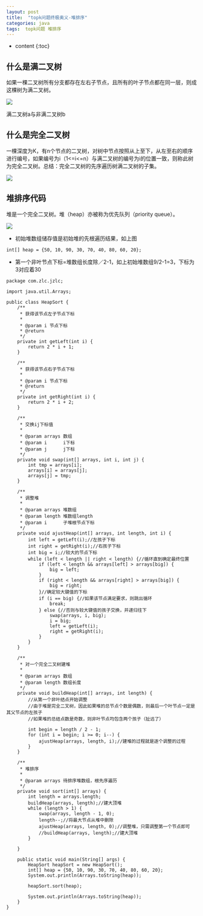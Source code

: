 ```yaml
---
layout: post
title:  "topk问题终极奥义-堆排序"
categories: java
tags:  topk问题 堆排序
---
```


* content
{:toc}


## 什么是满二叉树

如果一棵二叉树所有分支都存在左右子节点，且所有的叶子节点都在同一层，则成这棵树为满二叉树。

![](https://upload-images.jianshu.io/upload_images/3239635-19ceed05e11bdf96.jpg?imageMogr2/auto-orient/strip%7CimageView2/2/w/445)

满二叉树a与非满二叉树b
<!--more-->

## 什么是完全二叉树

一棵深度为K，有n个节点的二叉树，对树中节点按照从上至下，从左至右的顺序进行编号，如果编号为i（1<=i<=n）与满二叉树的编号为i的位置一致，则称此树为完全二叉树。总结：完全二叉树的先序遍历树满二叉树的子集。


![](https://upload-images.jianshu.io/upload_images/3239635-ca1a3e84c1b606d3.jpg?imageMogr2/auto-orient/strip%7CimageView2/2/w/539)


## 堆排序代码

堆是一个完全二叉树。堆（heap）亦被称为优先队列（priority queue）。

![](https://img-blog.csdn.net/20150315161325584)

* 初始堆数组储存值是初始堆的先根遍历结果，如上图

```
int[] heap = {50, 10, 90, 30, 70, 40, 80, 60, 20};
```

* 第一个非叶节点下标=堆数组长度除／2-1，如上初始堆数组9/2-1=3，下标为3对应着30

```
package com.zlc.jzlc;

import java.util.Arrays;

public class HeapSort {
    /**
     * 获得该节点左子节点下标
     *
     * @param i 节点下标
     * @return
     */
    private int getLeft(int i) {
        return 2 * i + 1;
    }

    /**
     * 获得该节点右子节点下标
     *
     * @param i 节点下标
     * @return
     */
    private int getRight(int i) {
        return 2 * i + 2;
    }

    /**
     * 交换ij下标值
     *
     * @param arrays 数组
     * @param i      i下标
     * @param j      j下标
     */
    private void swap(int[] arrays, int i, int j) {
        int tmp = arrays[i];
        arrays[i] = arrays[j];
        arrays[j] = tmp;
    }

    /**
     * 调整堆
     *
     * @param arrays 堆数组
     * @param length 堆数组length
     * @param i      子堆根节点下标
     */
    private void ajustHeap(int[] arrays, int length, int i) {
        int left = getLeft(i);//左孩子下标
        int right = getRight(i);//右孩子下标
        int big = i;//较大的节点下标
        while (left < length || right < length) {//循环直到确定最终位置
            if (left < length && arrays[left] > arrays[big]) {
                big = left;
            }
            if (right < length && arrays[right] > arrays[big]) {
                big = right;
            }//确定较大键值的下标
            if (i == big) {//如果该节点满足要求，则跳出循环
                break;
            } else {//否则与较大键值的孩子交换，并递归往下
                swap(arrays, i, big);
                i = big;
                left = getLeft(i);
                right = getRight(i);
            }
        }
    }

    /**
     * 对一个完全二叉树建堆
     *
     * @param arrays 数组
     * @param length 数组长度
     */
    private void buildHeap(int[] arrays, int length) {
        //从第一个非叶结点开始调整
        //由于堆是完全二叉树，因此如果堆的总节点个数是偶数，则最后一个叶节点一定是其父节点的左孩子
        //如果堆的总结点数是奇数，则非叶节点均包含两个孩子（扯远了）

        int begin = length / 2 - 1;
        for (int i = begin; i >= 0; i--) {
            ajustHeap(arrays, length, i);//建堆的过程就是逐个调整的过程
        }
    }

    /**
     * 堆排序
     *
     * @param arrays 待排序堆数组，根先序遍历
     */
    private void sort(int[] arrays) {
        int length = arrays.length;
        buildHeap(arrays, length);//建大顶堆
        while (length > 1) {
            swap(arrays, length - 1, 0);
            length--;//将最大节点从堆中删除
            ajustHeap(arrays, length, 0);//调整堆，只需调整第一个节点即可
            //buildHeap(arrays, length);//建大顶堆
        }

    }

    public static void main(String[] args) {
        HeapSort heapSort = new HeapSort();
        int[] heap = {50, 10, 90, 30, 70, 40, 80, 60, 20};
        System.out.println(Arrays.toString(heap));

        heapSort.sort(heap);

        System.out.println(Arrays.toString(heap));
    }
}


```








